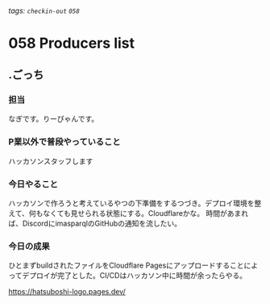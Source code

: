 ###### tags: `checkin-out` `058`

# 058 Producers list

## .ごっち

### 担当

なぎです。りーぴゃんです。

### P業以外で普段やっていること

ハッカソンスタッフします

### 今日やること

ハッカソンで作ろうと考えているやつの下準備をするつづき。デプロイ環境を整えて、何もなくても見せられる状態にする。Cloudflareかな。
時間があまれば、DiscordにimasparqlのGitHubの通知を流したい。

### 今日の成果

ひとまずbuildされたファイルをCloudflare Pagesにアップロードすることによってデプロイが完了とした。CI/CDはハッカソン中に時間が余ったらやる。

https://hatsuboshi-logo.pages.dev/

